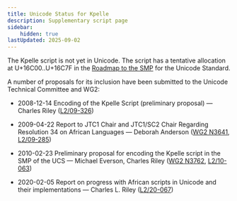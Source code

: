 ```yaml
---
title: Unicode Status for Kpelle
description: Supplementary script page
sidebar:
    hidden: true
lastUpdated: 2025-09-02
---
```


The Kpelle script is not yet in Unicode. The script has a tentative allocation at U+16C00..U+16C7F in the [Roadmap to the SMP](http://www.unicode.org/roadmaps/smp/) for the Unicode Standard.

[comment]: # (end of intro)

[comment]: # (start of blocks)



[comment]: # (end of blocks)

[comment]: # (start of chars)



[comment]: # (end of chars)

[comment]: # (start of rest)

A number of proposals for its inclusion have been submitted to the Unicode Technical Committee and WG2:

- 2008-12-14 Encoding of the Kpelle Script (preliminary proposal) — Charles Riley ([L2/09-326](http://www.unicode.org/cgi-bin/GetMatchingDocs.pl?L2/09-326))

- 2009-04-22 Report to JTC1 Chair and JTC1/SC2 Chair Regarding Resolution 34 on African Languages — Deborah Anderson ([WG2 N3641](https://www.unicode.org/wg2/docs/n3641.pdf), [L2/09-285](http://www.unicode.org/cgi-bin/GetMatchingDocs.pl?L2/09-285))

- 2010-02-23 Preliminary proposal for encoding the Kpelle script in the SMP of the UCS — Michael Everson, Charles Riley ([WG2 N3762](https://www.unicode.org/wg2/docs/n3762.pdf), [L2/10-063](http://www.unicode.org/cgi-bin/GetMatchingDocs.pl?L2/10-063))

- 2020-02-05 Report on progress with African scripts in Unicode and their implementations — Charles L. Riley ([L2/20-067](http://www.unicode.org/cgi-bin/GetMatchingDocs.pl?L2/20-067))
